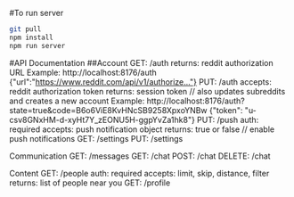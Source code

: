 #To run server
```bash
git pull
npm install
npm run server
```

#API Documentation
##Account
	GET: /auth
		returns: reddit authorization URL
		Example:
		http://localhost:8176/auth
{"url":"https://www.reddit.com/api/v1/authorize..."}
	PUT: /auth
		accepts: reddit authorization token
		returns: session token
		// also updates subreddits and creates a new account
Example:  http://localhost:8176/auth?state=true&code=B6o6ViE8KvHNcSB9258XpxoYNBw
{"token": "u-csv8GNxHM-d-xyHt7Y_zEONU5H-ggpYvZa1hk8"}
	PUT: /push
		auth: required
		accepts: push notification object
		returns: true or false
		// enable push notifications
	GET: /settings
	PUT: /settings

Communication
	GET: /messages
	GET: /chat
	POST: /chat
	DELETE: /chat

Content
	GET: /people
		auth: required
		accepts: limit, skip, distance, filter
		returns: list of people near you
	GET: /profile
